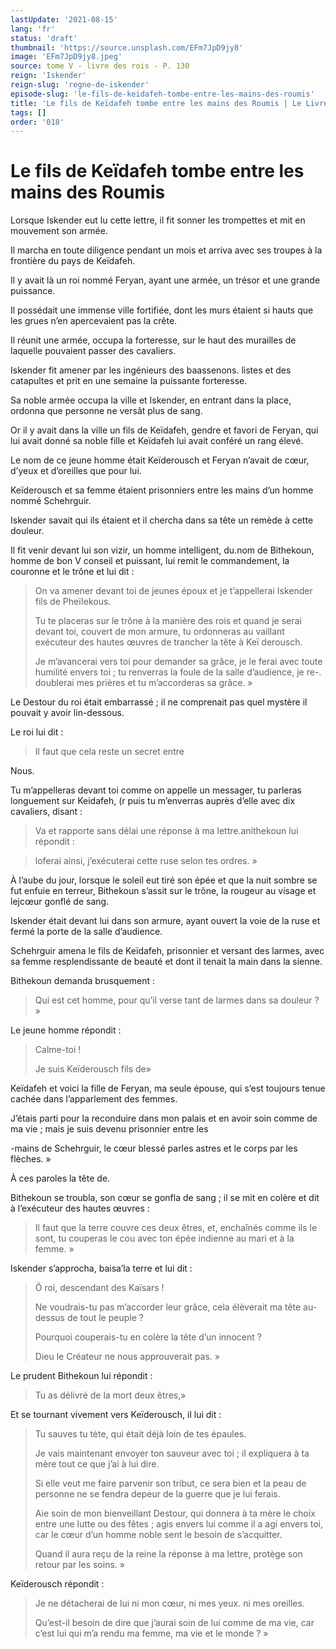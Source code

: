 ```yaml
---
lastUpdate: '2021-08-15'
lang: 'fr'
status: 'draft'
thumbnail: 'https://source.unsplash.com/EFm7JpD9jy8'
image: 'EFm7JpD9jy8.jpeg'
source: tome V - livre des rois - P. 130
reign: 'Iskender'
reign-slug: 'regne-de-iskender'
episode-slug: 'le-fils-de-keidafeh-tombe-entre-les-mains-des-roumis'
title: 'Le fils de Keïdafeh tombe entre les mains des Roumis | Le Livre des Rois | Shâhnâmeh'
tags: []
order: '018'
---
```


<!-- LTeX: language=fr -->

# Le fils de Keïdafeh tombe entre les mains des Roumis

Lorsque Iskender eut lu cette lettre, il fit sonner les trompettes et mit en mouvement son armée.

Il marcha en toute diligence pendant un mois et arriva avec ses troupes à la frontière du pays de Keïdafeh.

Il y avait là un roi nommé Feryan, ayant une armée, un trésor et une grande puissance.

Il possédait une immense ville fortifiée, dont les murs étaient si hauts que les grues n’en apercevaient pas la crête.

Il réunit une armée, occupa la forteresse, sur le haut des murailles de laquelle pouvaient passer des cavaliers.

Iskender fit amener par les ingénieurs des baassenons. listes et des catapultes et prit en une semaine la puissante forteresse.

Sa noble armée occupa la ville et Iskender, en entrant dans la place, ordonna que personne ne versât plus de sang.

Or il y avait dans la ville un fils de Keïdafeh, gendre et favori de Feryan, qui lui avait donné sa noble fille et Keïdafeh lui avait conféré un rang élevé.

Le nom de ce jeune homme était Keïderousch et Feryan n’avait de cœur, d’yeux et d’oreilles que pour lui.

Keïderousch et sa femme étaient prisonniers entre les mains d’un homme nommé Schehrguir.

Iskender savait qui ils étaient et il chercha dans sa tête un remède à cette douleur.

Il fit venir devant lui son vizir, un homme intelligent, du.nom de Bithekoun, homme de bon V conseil et puissant, lui remit le commandement, la couronne et le trône et lui dit :

> On va amener devant toi de jeunes époux et je t’appellerai Iskender fils de Pheïlekous.
>
> Tu te placeras sur le trône à la manière des rois et quand je serai devant toi, couvert de mon armure, tu ordonneras au vaillant exécuteur des hautes œuvres de trancher la tête à Keï derousch.
>
> Je m’avancerai vers toi pour demander sa grâce, je le ferai avec toute humilité envers toi ; tu renverras la foule de la salle d’audience, je re-. doublerai mes prières et tu m’accorderas sa grâce. »

Le Destour du roi était embarrassé ; il ne comprenait pas quel mystère il pouvait y avoir lin-dessous.

Le roi lui dit :

> Il faut que cela reste un secret entre

Nous.

Tu m’appelleras devant toi comme on appelle un messager, tu parleras longuement sur Keidafeh, (r puis tu m’enverras auprès d’elle avec dix cavaliers, disant :

> Va et rapporte sans délai une réponse à ma lettre.anithekoun lui répondit :

> loferai ainsi, j’exécuterai cette ruse selon tes ordres. »

À l’aube du jour, lorsque le soleil eut tiré son épée et que la nuit sombre se fut enfuie en terreur, Bithekoun s’assit sur le trône, la rougeur au visage et lejcœur gonflé de sang.

Iskender était devant lui dans son armure, ayant ouvert la voie de la ruse et fermé la porte de la salle d’audience.

Schehrguir amena le fils de Keïdafeh, prisonnier et versant des larmes, avec sa femme resplendissante de beauté et dont il tenait la main dans la sienne.

Bithekoun demanda brusquement :

> Qui est cet homme, pour qu’il verse tant de larmes dans sa douleur ? »

Le jeune homme répondit :

> Calme-toi !
>
> Je suis Keïderousch fils de»

Keïdafeh et voici la fille de Feryan, ma seule épouse, qui s’est toujours tenue cachée dans l’apparlement des femmes.

J’étais parti pour la reconduire dans mon palais et en avoir soin comme de ma vie ; mais je suis devenu prisonnier entre les

-mains de Schehrguir, le cœur blessé parles astres et le corps par les flèches. »

À ces paroles la tête de.

Bithekoun se troubla, son cœur se gonfla de sang ; il se mit en colère et dit à l’exécuteur des hautes œuvres :

> Il faut que la terre couvre ces deux êtres, et, enchaînés comme ils le sont, tu couperas le cou avec ton épée indienne au mari et à la femme. »

Iskender s’approcha, baisa’la terre et lui dit :

> Ô roi, descendant des Kaïsars !
>
> Ne voudrais-tu pas m’accorder leur grâce, cela élèverait ma tête au-dessus de tout le peuple ?
>
> Pourquoi couperais-tu en colère la tête d’un innocent ?
>
> Dieu le Créateur ne nous approuverait pas. »

Le prudent Bithekoun lui répondit :

> Tu as délivré de la mort deux êtres,»

Et se tournant vivement vers Keïderousch, il lui dit :

> Tu sauves tu tète, qui était déjà loin de tes épaules.
>
> Je vais maintenant envoyer ton sauveur avec toi ; il expliquera à ta mère tout ce que j’ai à lui dire.
>
> Si elle veut me faire parvenir son tribut, ce sera bien et la peau de personne ne se fendra depeur de la guerre que je lui ferais.
>
> Aie soin de mon bienveillant Destour, qui donnera à ta mère le choix entre une lutte ou des fêtes ; agis envers lui comme il a agi envers toi, car le cœur d’un homme noble sent le besoin de s’acquitter.
>
> Quand il aura reçu de la reine la réponse à ma lettre, protège son retour par les soins. »

Keïderousch répondit :

> Je ne détacherai de lui ni mon cœur, ni mes yeux. ni mes oreilles.
>
> Qu’est-il besoin de dire que j’aurai soin de lui comme de ma vie, car c’est lui qui m’a rendu ma femme, ma vie et le monde ? »
